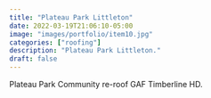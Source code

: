 ```yaml
---
title: "Plateau Park Littleton"
date: 2022-03-19T21:06:10-05:00
image: "images/portfolio/item10.jpg"
categories: ["roofing"]
description: "Plateau Park Littleton."
draft: false
---
```


Plateau Park Community re-roof GAF Timberline HD.

